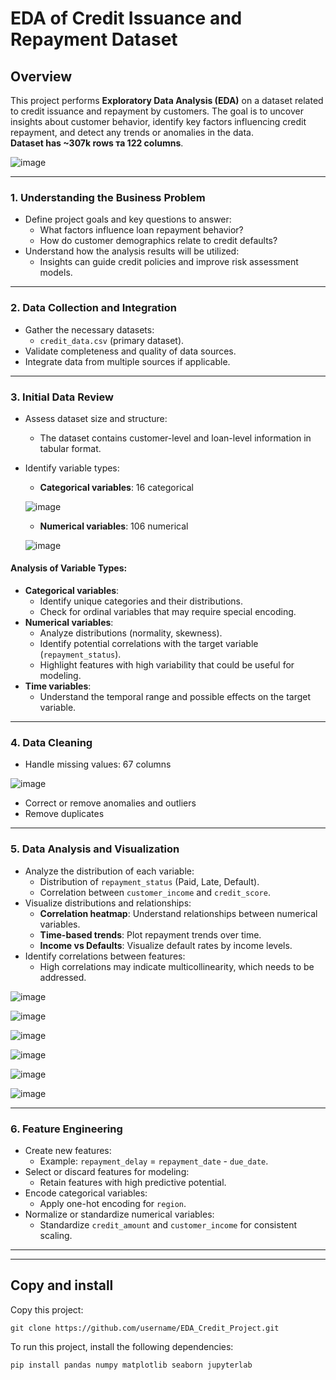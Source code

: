 # EDA of Credit Issuance and Repayment Dataset

## Overview
This project performs **Exploratory Data Analysis (EDA)** on a dataset related to credit issuance and repayment by customers. The goal is to uncover insights about customer behavior, identify key factors influencing credit repayment, and detect any trends or anomalies in the data.  
**Dataset has  ~307k rows та 122 columns**.


![image](https://github.com/user-attachments/assets/a6f2c789-f851-4d58-8281-2411d3c447fa)


---

### **1. Understanding the Business Problem**
- Define project goals and key questions to answer:
  - What factors influence loan repayment behavior?
  - How do customer demographics relate to credit defaults?
- Understand how the analysis results will be utilized:
  - Insights can guide credit policies and improve risk assessment models.

---

### **2. Data Collection and Integration**
- Gather the necessary datasets:
  - `credit_data.csv` (primary dataset).
- Validate completeness and quality of data sources.
- Integrate data from multiple sources if applicable.

---

### **3. Initial Data Review**
- Assess dataset size and structure:
  - The dataset contains customer-level and loan-level information in tabular format.
- Identify variable types:
  - **Categorical variables**: 16 categorical
 
   ![image](https://github.com/user-attachments/assets/8b9089b8-359b-486e-acf3-c7bead3b6a6b)


  - **Numerical variables**: 106 numerical
 
  ![image](https://github.com/user-attachments/assets/9a659586-0e49-49fc-acbe-08706217f7cd)

  

#### Analysis of Variable Types:
- **Categorical variables**:
  - Identify unique categories and their distributions.
  - Check for ordinal variables that may require special encoding.
- **Numerical variables**:
  - Analyze distributions (normality, skewness).
  - Identify potential correlations with the target variable (`repayment_status`).
  - Highlight features with high variability that could be useful for modeling.
- **Time variables**:
  - Understand the temporal range and possible effects on the target variable.

---

### **4. Data Cleaning**
- Handle missing values: 67 columns

 ![image](https://github.com/user-attachments/assets/8731c74b-46ba-4973-97d5-a2f3fede619f)



- Correct or remove anomalies and outliers
- Remove duplicates

---

### **5. Data Analysis and Visualization**
- Analyze the distribution of each variable:
  - Distribution of `repayment_status` (Paid, Late, Default).
  - Correlation between `customer_income` and `credit_score`.
- Visualize distributions and relationships:
  - **Correlation heatmap**: Understand relationships between numerical variables.
  - **Time-based trends**: Plot repayment trends over time.
  - **Income vs Defaults**: Visualize default rates by income levels.
- Identify correlations between features:
  - High correlations may indicate multicollinearity, which needs to be addressed.
 
![image](https://github.com/user-attachments/assets/458e96fe-c69c-4687-aa09-e6db8d629360)

![image](https://github.com/user-attachments/assets/b6c05691-3f2e-4d70-80af-6d165d64bc60)

![image](https://github.com/user-attachments/assets/21642dbf-734f-443a-854f-83cef003e55c)

![image](https://github.com/user-attachments/assets/84cc2b11-97cb-4d30-9700-e4f7b7bafead)

![image](https://github.com/user-attachments/assets/f8581c0f-b8a2-4a9e-870d-b3673a70637d)

![image](https://github.com/user-attachments/assets/b4c99fca-84a8-4542-b1bd-f6876e69c5c8)





---

### **6. Feature Engineering**
- Create new features:
  - Example: `repayment_delay` = `repayment_date` - `due_date`.
- Select or discard features for modeling:
  - Retain features with high predictive potential.
- Encode categorical variables:
  - Apply one-hot encoding for `region`.
- Normalize or standardize numerical variables:
  - Standardize `credit_amount` and `customer_income` for consistent scaling.

---



---

## Copy and install 
Copy this project:
```
git clone https://github.com/username/EDA_Credit_Project.git
```

To run this project, install the following dependencies:

```
pip install pandas numpy matplotlib seaborn jupyterlab
```
